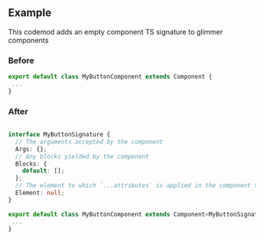 ## Example

This codemod adds an empty component TS signature to glimmer components

### Before

```ts
export default class MyButtonComponent extends Component {
 ...
}
```

### After

```ts

interface MyButtonSignature {
  // The arguments accepted by the component
  Args: {};
  // Any blocks yielded by the component
  Blocks: {
    default: [];
  };
  // The element to which `...attributes` is applied in the component template
  Element: null;
}

export default class MyButtonComponent extends Component<MyButtonSignature> {
 ...
}
```
